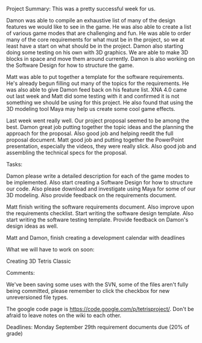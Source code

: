 Project Summary:
This was a pretty successful week for us.

Damon was able to compile an exhaustive list of many of the design features we would like to see in the game.  He was also able to create a list of various game modes that are challenging and fun.  He was able to order many of the core requirements for what must be in the project, so we at least have a start on what should be in the project.  Damon also starting doing some testing on his own with 3D graphics.  We are able to make 3D blocks in space and move them around currently.  Damon is also working on the Software Design for how to structure the game.

Matt was able to put together a template for the software requirements.  He's already begun filling out many of the topics for the requirements.  He was also able to give Damon feed back on his feature list.  XNA 4.0 came out last week and Matt did some testing with it and confirmed it is not something we should be using for this project.  He also found that using the 3D modeling tool Maya may help us create some cool game effects.

Last week went really well.  Our project proposal seemed to be among the best.  Damon great job putting together the topic ideas and the planning the approach for the proposal.  Also good job and helping reedit the full proposal document.  Matt good job and putting together the PowerPoint presentation, especially the videos, they were really slick.  Also good job and assembling the technical specs for the proposal.

Tasks:

Damon please write a detailed description for each of the game modes to be implemented.  Also start creating a Software Design for how to structure our code.  Also please download and investigate using Maya for some of our 3D modeling.  Also provide feedback on the requirements document.

Matt finish writing the software requirements document.  Also improve upon the requirements checklist.  Start writing the software design template.  Also start writing the software testing template.  Provide feedback on Damon's design ideas as well.

Matt and Damon, finish creating a development calendar with deadlines

What we will have to work on soon:

Creating 3D Tetris Classic

Comments:

We've been saving some uses with the SVN, some of the files aren't fully being committed, please remember to click the checkbox for new unreversioned file types.

The google code page is https://code.google.com/p/tetrisproject/.
Don't be afraid to leave notes on the wiki to each other.

Deadlines:
Monday  September 29th requirement documents due (20% of grade)